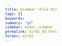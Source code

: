 ```yaml
---
title: Grammar (File 02)
tags: []
keywords:
summary: "gd"
sidebar: mydoc_sidebar
permalink: dir01_03.html
folder: dir01
---
```

